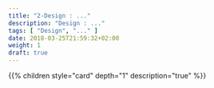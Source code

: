 ```yaml
---
title: "2-Design : ..."
description: "Design : ..."
tags: [ "Design", "..." ]
date: 2018-03-25T21:59:32+02:00
weight: 1
draft: true
---
```

{{% children style="card" depth="1"  description="true" %}}
